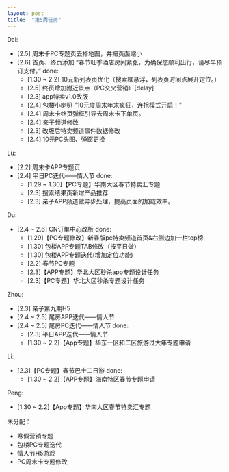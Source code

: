 ```yaml
---
layout: post
title:  "第5周任务"
---
```


Dai:
- [2.5] 周末卡PC专题页去掉地图，并把页面缩小
- [2.6] 首页、终页添加 “春节旺季酒店房间紧张，为确保您顺利出行，请尽早预订支付。”
done:
  - [1.30 ~ 2.2] 10元新列表页优化（搜索框悬浮，列表页时间点展开定位。）
  - [2.5] 终页增加附近景点（PC交叉营销）[delay]
  - [2.3] app特卖v1.0改版
  - [2.4] 包楼小喇叭 "10元度周末年末疯狂，连抢模式开启！"
  - [2.4] 周末卡终页弹框引导去周末卡下单页。
  - [2.4] 亲子频道修改
  - [2.3] 改版后特卖频道事件数据修改
  - [2.4] 10元PC头图、弹窗更换

Lu:
- [2.2] 周末卡APP专题页
- [2.4] 平日PC迭代——情人节
done:
  - [1.29 ~ 1.30]【PC专题】华南大区春节特卖汇专题
  - [2.3] 搜索结果页新增产品推荐
  - [2.3] 亲子APP频道做异步处理，提高页面的加载效率。

Du:
- [2.4 ~ 2.6] CN订单中心改版
done:
  - [1.29]【PC专题修改】新春版pc特卖频道首页&右侧边加一栏top榜
  - [1.30] 包楼APP专题TAB修改（按平日做）
  - [1.30] 包楼APP专题迭代(增加定位功能)
  - [2.2] 春节PC专题
  - [2.3]【APP专题】华北大区秒杀app专题设计任务
  - [2.3]【PC专题】华北大区秒杀专题设计任务

Zhou:
- [2.3] 亲子第九期H5
- [2.4 ~ 2.5] 尾房APP迭代——情人节
- [2.4 ~ 2.5] 尾房PC迭代——情人节
done:
  - [2.3] 平日APP迭代——情人节
  - [1.30 ~ 2.2]【App专题】华东一区和二区旅游过大年专题申请

Li:
- [2.3]【PC专题】春节巴士二日游
done:
  - [1.30 ~ 2.2]【APP专题】海南特区春节专题申请

Peng:
- [1.30 ~ 2.2]【App专题】华南大区春节特卖汇专题


未分配：
- 寒假营销专题
- 包楼PC专题迭代
- 情人节H5游戏
- PC周末卡专题修改
